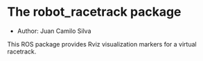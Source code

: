 # The robot_racetrack package

- Author: Juan Camilo Silva

This ROS package provides Rviz visualization markers for a virtual racetrack.
